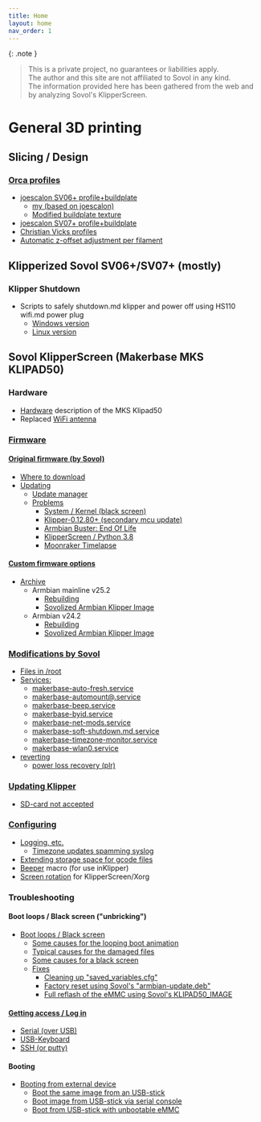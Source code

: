 ```yaml
---
title: Home
layout: home
nav_order: 1
---
```


{: .note }
> This is a private project, no guarantees or liabilities apply.  
> The author and this site are not affiliated to Sovol in any kind.  
> The information provided here has been gathered from the web and by analyzing Sovol's KlipperScreen.

# General 3D printing

## Slicing / Design

### [Orca profiles](orca_profiles.html)
  * [joescalon SV06+ profile+buildplate](orca_profiles.html#joescalon-sv06-profilebuildplate)
    * [my (based on joescalon)](orca_profiles.html#my-based-on-joescalon)
    * [Modified buildplate texture](orca_profiles.html#my-based-on-joescalon)
  * [joescalon SV07+ profile+buildplate](orca_profiles.html#joescalon-sv07-profilebuildplate)
  * [Christian Vicks profiles](orca_profiles.html#christian-vicks-profiles)
  * [Automatic z-offset adjustment per filament](orca_profiles.html#automatic-z-offset-adjustment-per-filament)

## Klipperized Sovol SV06+/SV07+ (mostly)

### Klipper Shutdown
  * Scripts to safely shutdown.md klipper and power off using HS110 wifi.md power plug
    * [Windows version](shutdown.html)
    * [Linux version](shutdown_linux.html)

## Sovol KlipperScreen (Makerbase MKS KLIPAD50)

### Hardware
  * [Hardware](hardware.html) description of the MKS Klipad50
  * Replaced [WiFi antenna](wifi.html)

### [Firmware](firmware.html)

#### [Original firmware (by Sovol)](firmware_sovol.html)
  * [Where to download](firmware.html#where-to-download)
  * [Updating](updating.html)
    * [Update manager](updating.html#update-manager)
    * [Problems](updating.html#problems)
      * [System / Kernel (black screen)](updating.html#system--kernel-black-screen)
      * [Klipper-0.12.80+ (secondary mcu update)](updating.html#klipper-01280-secondary-mcu-update)
      * [Armbian Buster: End Of Life](updating.html#armbian-buster-end-of-life)
      * [KlipperScreen / Python 3.8](updating.html#klipperscreen--python-38)
      * [Moonraker Timelapse](updating.html#moonraker-timelapse)

#### [Custom firmware options](firmware_custom.html)
  * [Archive](custom_firmware_archive.html)
    * Armbian mainline v25.2
      * [Rebuilding](armbian_mainline_setup.html)
      * [Sovolized Armbian Klipper Image](armbian_mainline_image.html)
    * Armbian v24.2
      * [Rebuilding](rebuilding.html)
      * [Sovolized Armbian Klipper Image](image.html)


### [Modifications by Sovol](sovol_mods.html#modifications_by_sovol)
  * [Files in /root](sovol_mods.html#files-in-root)
  * [Services:](sovol_mods.html#services)
    * [makerbase-auto-fresh.service](sovol_mods.html#makerbase-auto-freshservice)
    * [makerbase-automount@.service](sovol_mods.html#makerbase-automountservice)
    * [makerbase-beep.service](sovol_mods.html#makerbase-beepservice)
    * [makerbase-byid.service](sovol_mods.html#makerbase-byidservice)
    * [makerbase-net-mods.service](sovol_mods.html#makerbase-net-modsservice)
    * [makerbase-soft-shutdown.md.service](sovol_mods.html#makerbase-soft-shutdownservice)
    * [makerbase-timezone-monitor.service](sovol_mods.html#makerbase-timezone-monitorservice)
    * [makerbase-wlan0.service](sovol_mods.html#makerbase-wlan0service)
  * [reverting](sovol_mods.html#reverting)
    * [power loss recovery (plr)](sovol_mods.html#power-loss-recovery-plr-1)

### [Updating Klipper](updating_klipper.html)
  * [SD-card not accepted](updating_klipper.html#sd-card-not-accepted)

### [Configuring](configuring.html)
  * [Logging, etc.](configuring.html#logging-etc)
    * [Timezone updates spamming syslog](configuring.html#timezone-updates-spamming-syslog)
  * [Extending storage space for gcode files](gcode_storage.html#expand-g-code-storage-space)
  * [Beeper](beeper.html) macro (for use inKlipper)
  * [Screen rotation](screen.html) for KlipperScreen/Xorg

### Troubleshooting

#### Boot loops / Black screen ("unbricking")
  * [Boot loops / Black screen](bootloop.html)
    * [Some causes for the looping boot animation](bootloop.html#some-causes-for-the-looping-boot-animation)
    * [Typical causes for the damaged files](bootloop.html#typical-causes-for-the-damaged-files)
    * [Some causes for a black screen](bootloop.html#some-causes-for-a-black-screen)
    * [Fixes](bootloop.html#fixes)
      * [Cleaning up "saved_variables.cfg"](bootloop.html#cleaning-up-saved_variablescfg)
      * [Factory reset using Sovol's "armbian-update.deb"](bootloop.html#factory-reset-using-sovols-armbian-updatedeb)
      * [Full reflash of the eMMC using Sovol's KLIPAD50_IMAGE](bootloop.html#full-reflash-of-the-emmc-using-sovols-klipad50_image)

#### [Getting access / Log in](access.html)
  * [Serial (over USB)](access.html#serial-over-usb)
  * [USB-Keyboard](access.html#usb-keyboard)
  * [SSH (or putty)](access.html#ssh-putty)

#### Booting
  * [Booting from external device](booting.html)
    * [Boot the same image from an USB-stick](booting.html#boot-the-same-image-from-an-usb-stick)
    * [Boot image from USB-stick via serial console](booting.html#boot-image-from-usb-stick-via-serial-console)
    * [Boot from USB-stick with unbootable eMMC](booting.html#boot-from-usb-stick-with-unbootable-emmc)

